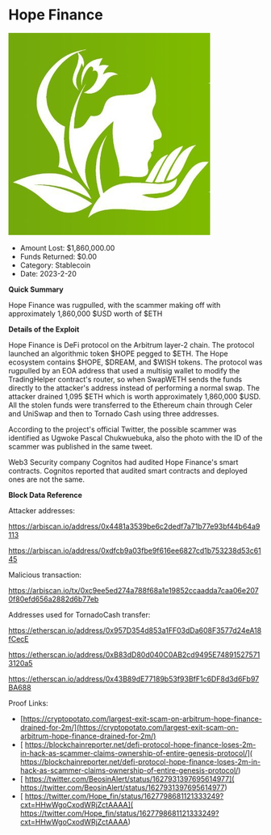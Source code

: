 # Hope Finance
![Hope Finance](/rektimages/Hope-Finance.png)
- Amount Lost: $1,860,000.00
- Funds Returned: $0.00
- Category: Stablecoin
- Date: 2023-2-20

**Quick Summary**

Hope Finance was rugpulled, with the scammer making off with approximately 1,860,000 $USD worth of $ETH 

  


 **Details of the Exploit**

Hope Finance is DeFi protocol on the Arbitrum layer-2 chain. The protocol launched an algorithmic token $HOPE pegged to $ETH. The Hope ecosystem contains $HOPE, $DREAM, and $WISH tokens. The protocol was rugpulled by an EOA address that used a multisig wallet to modify the TradingHelper contract's router, so when SwapWETH sends the funds directly to the attacker's address instead of performing a normal swap. The attacker drained 1,095 $ETH which is worth approximately 1,860,000 $USD. All the stolen funds were transferred to the Ethereum chain through Celer and UniSwap and then to Tornado Cash using three addresses.

According to the project's official Twitter, the possible scammer was identified as Ugwoke Pascal Chukwuebuka, also the photo with the ID of the scammer was published in the same tweet.

Web3 Security company Cognitos had audited Hope Finance's smart contracts. Cognitos reported that audited smart contracts and deployed ones are not the same.

  


 **Block Data Reference**

Attacker addresses:

https://arbiscan.io/address/0x4481a3539be6c2dedf7a71b77e93bf44b64a9113

https://arbiscan.io/address/0xdfcb9a03fbe9f616ee6827cd1b753238d53c6145

  


Malicious transaction:

https://arbiscan.io/tx/0xc9ee5ed274a788f68a1e19852ccaadda7caa06e2070f80efd656a2882d6b77eb

  


Addresses used for TornadoCash transfer:

https://etherscan.io/address/0x957D354d853a1FF03dDa608F3577d24eA18fCecE

https://etherscan.io/address/0xB83dD80d040C0AB2cd9495E748915275713120a5

https://etherscan.io/address/0x43B89dE77189b53f93BfF1c6DF8d3d6Fb97BA688


Proof Links:
- [https://cryptopotato.com/largest-exit-scam-on-arbitrum-hope-finance-drained-for-2m/](https://cryptopotato.com/largest-exit-scam-on-arbitrum-hope-finance-drained-for-2m/)
- [ https://blockchainreporter.net/defi-protocol-hope-finance-loses-2m-in-hack-as-scammer-claims-ownership-of-entire-genesis-protocol/]( https://blockchainreporter.net/defi-protocol-hope-finance-loses-2m-in-hack-as-scammer-claims-ownership-of-entire-genesis-protocol/)
- [ https://twitter.com/BeosinAlert/status/1627931397695614977]( https://twitter.com/BeosinAlert/status/1627931397695614977)
- [ https://twitter.com/Hope_fin/status/1627798681121333249?cxt=HHwWgoCxodWRjZctAAAA]( https://twitter.com/Hope_fin/status/1627798681121333249?cxt=HHwWgoCxodWRjZctAAAA)


